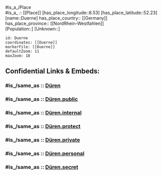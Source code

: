 ﻿---
confidential: public
isDeleted: false
location:
- 52.23
- 8.53
mapmarker: city
mapzoom:
- 7
- 12
SpocWebEntityId: 29938
tags:
- geo/City
type: City
---

#is_a_/Place  
#is_a_ :: [[Place]] 
[has_place_longitude::8.53] 
[has_place_latitude::52.23] 
[name::Duerne] 
has_place_country:: [[Germany]]  
has_place_province:: [[NordRhein-Westfahlen]]  
[Population::] 
[Unknown::] 


```leaflet
id: Duerne
coordinates: [[Duerne]] 
markerFile: [[Duerne]] 
defaultZoom: 11 
maxZoom: 18
```


## Confidential Links & Embeds: 

### #is_/same_as :: [Düren](/_Standards/Earth/Continent/Europe/Europe~Central/Germany/Germany~West/Nordrhein-Westfalen/counties~NW/Herford/cities~Herford/Rödinghausen/Düren.md) 

### #is_/same_as :: [Düren.public](/_public/Earth/Continent/Europe/Europe~Central/Germany/Germany~West/Nordrhein-Westfalen/counties~NW/Herford/cities~Herford/Rödinghausen/Düren.public.md) 

### #is_/same_as :: [Düren.internal](/_internal/Earth/Continent/Europe/Europe~Central/Germany/Germany~West/Nordrhein-Westfalen/counties~NW/Herford/cities~Herford/Rödinghausen/Düren.internal.md) 

### #is_/same_as :: [Düren.protect](/_protect/Earth/Continent/Europe/Europe~Central/Germany/Germany~West/Nordrhein-Westfalen/counties~NW/Herford/cities~Herford/Rödinghausen/Düren.protect.md) 

### #is_/same_as :: [Düren.private](/_private/Earth/Continent/Europe/Europe~Central/Germany/Germany~West/Nordrhein-Westfalen/counties~NW/Herford/cities~Herford/Rödinghausen/Düren.private.md) 

### #is_/same_as :: [Düren.personal](/_personal/Earth/Continent/Europe/Europe~Central/Germany/Germany~West/Nordrhein-Westfalen/counties~NW/Herford/cities~Herford/Rödinghausen/Düren.personal.md) 

### #is_/same_as :: [Düren.secret](/_secret/Earth/Continent/Europe/Europe~Central/Germany/Germany~West/Nordrhein-Westfalen/counties~NW/Herford/cities~Herford/Rödinghausen/Düren.secret.md)


